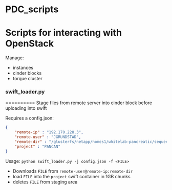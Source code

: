 # PDC_scripts
Scripts for interacting with OpenStack
==========
Manage:
* instances
* cinder blocks
* torque cluster

### swift_loader.py
==========
Stage files from remote server into cinder block before uploading into swift

Requires a config.json:
```json
{
	"remote-ip" : "192.170.228.3",
	"remote-user" : "JGRUNDSTAD",
	"remote-dir" : "/glusterfs/netapp/homes1/whitelab-pancreatic/sequences/PANCAN",
	"project" : "PANCAN"
}
```
Usage:
`python swift_loader.py -j config.json -f <FILE>`
* Downloads `FILE` from `remote-user@remote-ip:remote-dir`
* load `FILE` into the `project` swift container in 1GB chunks
* deletes `FILE` from staging area


